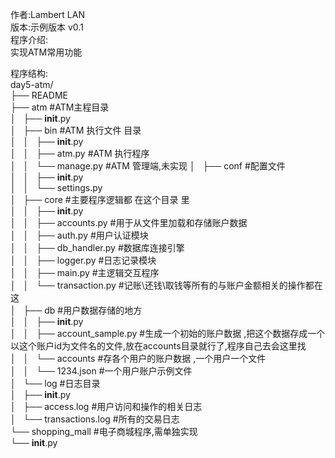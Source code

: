 作者:Lambert LAN  
版本:示例版本 v0.1  
程序介绍:  
    实现ATM常用功能  

程序结构:  
day5-atm/  
├── README  
├── atm #ATM主程目录  
│   ├── __init__.py  
│   ├── bin #ATM 执行文件 目录  
│   │   ├── __init__.py  
│   │   ├── atm.py  #ATM 执行程序  
│   │   └── manage.py #ATM 管理端,未实现
│   ├── conf #配置文件  
│   │   ├── __init__.py  
│   │   └── settings.py  
│   ├── core #主要程序逻辑都 在这个目录 里  
│   │   ├── __init__.py  
│   │   ├── accounts.py  #用于从文件里加载和存储账户数据  
│   │   ├── auth.py      #用户认证模块  
│   │   ├── db_handler.py   #数据库连接引擎  
│   │   ├── logger.py       #日志记录模块  
│   │   ├── main.py         #主逻辑交互程序  
│   │   └── transaction.py  #记账\还钱\取钱等所有的与账户金额相关的操作都在这  
│   ├── db  #用户数据存储的地方  
│   │   ├── __init__.py  
│   │   ├── account_sample.py #生成一个初始的账户数据 ,把这个数据存成一个以这个账户id为文件名的文件,放在accounts目录就行了,程序自己去会这里找   
│   │   └── accounts #存各个用户的账户数据 ,一个用户一个文件  
│   │       └── 1234.json #一个用户账户示例文件  
│   └── log #日志目录  
│       ├── __init__.py  
│       ├── access.log #用户访问和操作的相关日志  
│       └── transactions.log    #所有的交易日志  
└── shopping_mall #电子商城程序,需单独实现  
    └── __init__.py
